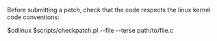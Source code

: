 Before submitting a patch, check that the code respects the linux kernel code conventions:

$cdlinux
$scripts/checkpatch.pl --file --terse path/to/file.c
